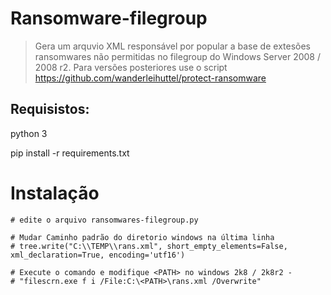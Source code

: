 # Ransomware-filegroup

> Gera um arquvio XML responsável por popular a base de extesões ransomwares não permitidas no filegroup do Windows Server 2008 / 2008 r2. 
> Para versões posteriores use o script https://github.com/wanderleihuttel/protect-ransomware

## Requisistos:

  python 3
  
  pip install -r requirements.txt
  
# Instalação
    # edite o arquivo ransomwares-filegroup.py
    
    # Mudar Caminho padrão do diretorio windows na última linha
    # tree.write("C:\\TEMP\\rans.xml", short_empty_elements=False, xml_declaration=True, encoding='utf16')

    # Execute o comando e modifique <PATH> no windows 2k8 / 2k8r2 - 
    # "filescrn.exe f i /File:C:\<PATH>\rans.xml /Overwrite"
  
 
